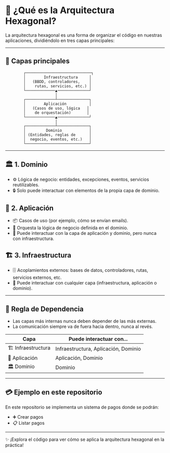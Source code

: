 # 🛑 ¿Qué es la Arquitectura Hexagonal?

La arquitectura hexagonal es una forma de organizar el código en nuestras aplicaciones, dividiéndolo en tres capas principales:

---

## 🧩 Capas principales

```
        ┌─────────────────────────────┐
        │        Infraestructura     │
        │   (BBDD, controladores,    │
        │    rutas, servicios, etc.) │
        └─────────────▲──────────────┘
                      │
        ┌─────────────┴──────────────┐
        │        Aplicación          │
        │   (Casos de uso, lógica   │
        │    de orquestación)       │
        └─────────────▲──────────────┘
                      │
        ┌─────────────┴──────────────┐
        │         Dominio            │
        │ (Entidades, reglas de      │
        │  negocio, eventos, etc.)   │
        └────────────────────────────┘
```

---

## 🏛️ 1. Dominio

- ⚙️ Lógica de negocio: entidades, excepciones, eventos, servicios reutilizables.
- 🔒 Solo puede interactuar con elementos de la propia capa de dominio.

## 🧠 2. Aplicación

- 📦 Casos de uso (por ejemplo, cómo se envían emails).
- 🧭 Orquesta la lógica de negocio definida en el dominio.
- 🚫 Puede interactuar con la capa de aplicación y dominio, pero nunca con infraestructura.

## 🏗️ 3. Infraestructura

- 🗄️ Acoplamientos externos: bases de datos, controladores, rutas, servicios externos, etc.
- 🔄 Puede interactuar con cualquier capa (infraestructura, aplicación o dominio).

---

## 📏 Regla de Dependencia

- Las capas más internas nunca deben depender de las más externas.
- La comunicación siempre va de fuera hacia dentro, nunca al revés.

| Capa               | Puede interactuar con...             |
| ------------------ | ------------------------------------ |
| 🏗️ Infraestructura | Infraestructura, Aplicación, Dominio |
| 🧠 Aplicación      | Aplicación, Dominio                  |
| 🏛️ Dominio         | Dominio                              |

---

## 💳 Ejemplo en este repositorio

En este repositorio se implementa un sistema de pagos donde se podrán:

- ➕ Crear pagos
- 📋 Listar pagos

---

✨ ¡Explora el código para ver cómo se aplica la arquitectura hexagonal en la práctica!

